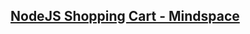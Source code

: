 ## <a href="https://www.youtube.com/playlist?list=PL55RiY5tL51rajp7Xr_zk-fCFtzdlGKUp">NodeJS Shopping Cart - Mindspace</a>
